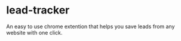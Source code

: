 # lead-tracker
An easy to use chrome extention that helps you save leads from any website with one click.
